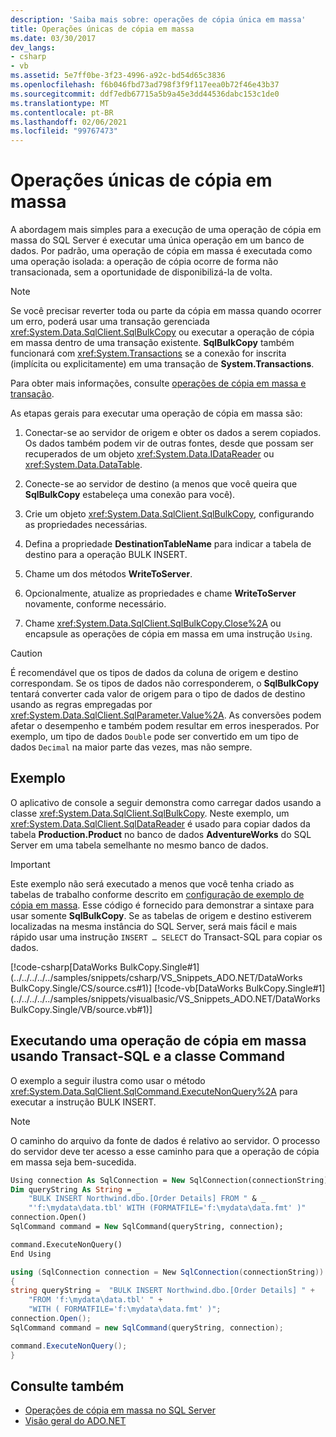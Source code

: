 ```yaml
---
description: 'Saiba mais sobre: operações de cópia única em massa'
title: Operações únicas de cópia em massa
ms.date: 03/30/2017
dev_langs:
- csharp
- vb
ms.assetid: 5e7ff0be-3f23-4996-a92c-bd54d65c3836
ms.openlocfilehash: f6b046fbd73ad798f3f9f117eea0b72f46e43b37
ms.sourcegitcommit: ddf7edb67715a5b9a45e3dd44536dabc153c1de0
ms.translationtype: MT
ms.contentlocale: pt-BR
ms.lasthandoff: 02/06/2021
ms.locfileid: "99767473"
---
```

# <a name="single-bulk-copy-operations"></a>Operações únicas de cópia em massa

A abordagem mais simples para a execução de uma operação de cópia em massa do SQL Server é executar uma única operação em um banco de dados. Por padrão, uma operação de cópia em massa é executada como uma operação isolada: a operação de cópia ocorre de forma não transacionada, sem a oportunidade de disponibilizá-la de volta.

> [!NOTE]
> Se você precisar reverter toda ou parte da cópia em massa quando ocorrer um erro, poderá usar uma transação gerenciada <xref:System.Data.SqlClient.SqlBulkCopy> ou executar a operação de cópia em massa dentro de uma transação existente. **SqlBulkCopy** também funcionará com <xref:System.Transactions> se a conexão for inscrita (implícita ou explicitamente) em uma transação de **System.Transactions**.
>
> Para obter mais informações, consulte [operações de cópia em massa e transação](transaction-and-bulk-copy-operations.md).

As etapas gerais para executar uma operação de cópia em massa são:

1. Conectar-se ao servidor de origem e obter os dados a serem copiados. Os dados também podem vir de outras fontes, desde que possam ser recuperados de um objeto <xref:System.Data.IDataReader> ou <xref:System.Data.DataTable>.

2. Conecte-se ao servidor de destino (a menos que você queira que **SqlBulkCopy** estabeleça uma conexão para você).

3. Crie um objeto <xref:System.Data.SqlClient.SqlBulkCopy>, configurando as propriedades necessárias.

4. Defina a propriedade **DestinationTableName** para indicar a tabela de destino para a operação BULK INSERT.

5. Chame um dos métodos **WriteToServer**.

6. Opcionalmente, atualize as propriedades e chame **WriteToServer** novamente, conforme necessário.

7. Chame <xref:System.Data.SqlClient.SqlBulkCopy.Close%2A> ou encapsule as operações de cópia em massa em uma instrução `Using`.

> [!CAUTION]
> É recomendável que os tipos de dados da coluna de origem e destino correspondam. Se os tipos de dados não corresponderem, o **SqlBulkCopy** tentará converter cada valor de origem para o tipo de dados de destino usando as regras empregadas por <xref:System.Data.SqlClient.SqlParameter.Value%2A>. As conversões podem afetar o desempenho e também podem resultar em erros inesperados. Por exemplo, um tipo de dados `Double` pode ser convertido em um tipo de dados `Decimal` na maior parte das vezes, mas não sempre.

## <a name="example"></a>Exemplo

O aplicativo de console a seguir demonstra como carregar dados usando a classe <xref:System.Data.SqlClient.SqlBulkCopy>. Neste exemplo, um <xref:System.Data.SqlClient.SqlDataReader> é usado para copiar dados da tabela **Production.Product** no banco de dados **AdventureWorks** do SQL Server em uma tabela semelhante no mesmo banco de dados.

> [!IMPORTANT]
> Este exemplo não será executado a menos que você tenha criado as tabelas de trabalho conforme descrito em [configuração de exemplo de cópia em massa](bulk-copy-example-setup.md). Esse código é fornecido para demonstrar a sintaxe para usar somente **SqlBulkCopy**. Se as tabelas de origem e destino estiverem localizadas na mesma instância do SQL Server, será mais fácil e mais rápido usar uma instrução `INSERT … SELECT` do Transact-SQL para copiar os dados.

[!code-csharp[DataWorks BulkCopy.Single#1](../../../../../samples/snippets/csharp/VS_Snippets_ADO.NET/DataWorks BulkCopy.Single/CS/source.cs#1)]
[!code-vb[DataWorks BulkCopy.Single#1](../../../../../samples/snippets/visualbasic/VS_Snippets_ADO.NET/DataWorks BulkCopy.Single/VB/source.vb#1)]

## <a name="performing-a-bulk-copy-operation-using-transact-sql-and-the-command-class"></a>Executando uma operação de cópia em massa usando Transact-SQL e a classe Command

O exemplo a seguir ilustra como usar o método <xref:System.Data.SqlClient.SqlCommand.ExecuteNonQuery%2A> para executar a instrução BULK INSERT.

> [!NOTE]
> O caminho do arquivo da fonte de dados é relativo ao servidor. O processo do servidor deve ter acesso a esse caminho para que a operação de cópia em massa seja bem-sucedida.

```vb
Using connection As SqlConnection = New SqlConnection(connectionString)
Dim queryString As String = _
    "BULK INSERT Northwind.dbo.[Order Details] FROM " & _
    "'f:\mydata\data.tbl' WITH (FORMATFILE='f:\mydata\data.fmt' )"
connection.Open()
SqlCommand command = New SqlCommand(queryString, connection);

command.ExecuteNonQuery()
End Using
```

```csharp
using (SqlConnection connection = New SqlConnection(connectionString))
{
string queryString =  "BULK INSERT Northwind.dbo.[Order Details] " +
    "FROM 'f:\mydata\data.tbl' " +
    "WITH ( FORMATFILE='f:\mydata\data.fmt' )";
connection.Open();
SqlCommand command = new SqlCommand(queryString, connection);

command.ExecuteNonQuery();
}
```

## <a name="see-also"></a>Consulte também

- [Operações de cópia em massa no SQL Server](bulk-copy-operations-in-sql-server.md)
- [Visão geral do ADO.NET](../ado-net-overview.md)
